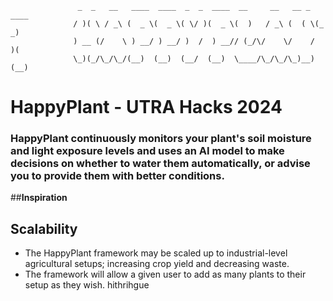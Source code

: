 ```
	           _  _   __   ____  ____  _  _  ____  __     __   __ _  ____ 
	          / )( \ / _\ (  _ \(  _ \( \/ )(  _ \(  )   / _\ (  ( \(_  _)
	          ) __ (/    \ ) __/ ) __/ )  /  ) __// (_/\/    \/    /  )(  
	          \_)(_/\_/\_/(__)  (__)  (__/  (__)  \____/\_/\_/\_)__) (__) 
```

# HappyPlant - UTRA Hacks 2024

### HappyPlant continuously monitors your plant's soil moisture and light exposure levels and uses an AI model to make decisions on whether to water them automatically, or advise you to provide them with better conditions.
##**Inspiration**

## Scalability
- The HappyPlant framework may be scaled up to industrial-level agricultural setups; increasing crop yield and decreasing waste.
- The framework will allow a given user to add as many plants to their setup as they wish.
hithrihgue
